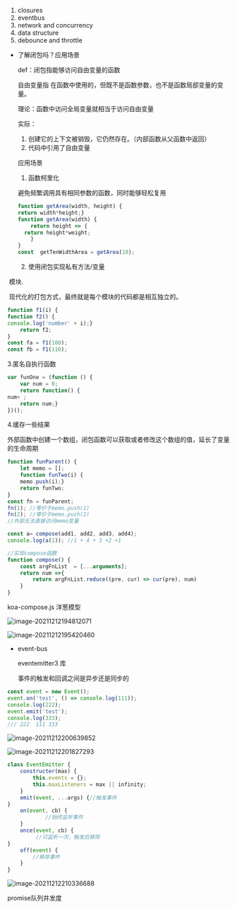 1. closures
2. eventbus
3. network and concurrency
4. data structure
5. debounce and throttle

- 了解闭包吗？应用场景

  def：闭包指能够访问自由变量的函数

  自由变量指 在函数中使用的，但既不是函数参数，也不是函数局部变量的变量。

  理论：函数中访问全局变量就相当于访问自由变量

  实际：

  1. 创建它的上下文被销毁，它仍然存在。（内部函数从父函数中返回）
  2. 代码中引用了自由变量

  应用场景

  

  1. 函数柯里化

  避免频繁调用具有相同参数的函数，同时能够轻松复用

  ```js
  function getArea(width, height) {
  return width*height;}
  function getArea(width) {
      return height => {
  	return height*weight;
      }
  }
  const  getTenWidthArea = getArea(10);
  
  
  ```

	2. 使用闭包实现私有方法/变量

​	模块.

​    现代化的打包方式，最终就是每个模块的代码都是相互独立的。



```js
function f1(i) {
function f2() {
console.log('number' + i);}
    return f2;
}
const fa = f1(100);
const fb = f1(110);
```

3.匿名自执行函数

 ```js
 var funOne = (function () {
     var num = 0;
     return function() {
 num+ ;
     return num;}
 })(); 
 ```

4.缓存一些结果

外部函数中创建一个数组，闭包函数可以获取或者修改这个数组的值，延长了变量的生命周期

```js
function funParent() {
	let memo = [];
    function funTwo(i) {
	memo.push(i);}
    return funTwo;
}
const fn = funParent;
fn(1); //等价于memo.push(1)
fn(2); //等价于memo.push(2)
//外部无法直接访问memo变量
```





```js
const a= compose(add1, add2, add3, add4);
console.log(a(1)); //1 + 4 + 3 +2 +1

//实现compose函数
function compose() {
	const argFnList  = [...arguments];
    return num =>{
        return argFnList.reduce((pre, cur) => cur(pre), num)
    }
}

```



koa-compose.js 洋葱模型

![image-20211212194812071](C:\Users\邱珂\AppData\Roaming\Typora\typora-user-images\image-20211212194812071.png)

![image-20211212195420460](C:\Users\邱珂\AppData\Roaming\Typora\typora-user-images\image-20211212195420460.png)





- event-bus

  eventemitter3 库

  事件的触发和回调之间是异步还是同步的

```js
const event = new Event();
event.on('test', () => console.log(111));
console.log(222);
event.emit('test');
console.log(333);
/// 222  111 333
```



![image-20211212200639852](C:\Users\邱珂\AppData\Roaming\Typora\typora-user-images\image-20211212200639852.png)

![image-20211212201827293](C:\Users\邱珂\AppData\Roaming\Typora\typora-user-images\image-20211212201827293.png)

```js
class EventEmitter {
    constructer(max) {
        this.events = {};
        this.maxListeners = max || infinity;
    }
    emit(event, ...args) {//触发事件
} 
    on(event, cb) {
        	//始终监听事件
    }
    once(event, cb) {
         //只监听一次，触发后移除
}
    off(event) {
        //移除事件
    }
}
```

![image-20211212210336688](C:\Users\邱珂\AppData\Roaming\Typora\typora-user-images\image-20211212210336688.png)

promise队列并发度

